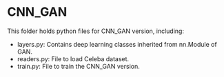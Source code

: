 # CNN_GAN

This folder holds python files for CNN_GAN version, including:

- layers.py: Contains deep learning classes inherited from nn.Module of GAN.
- readers.py: File to load Celeba dataset.
- train.py: File to train the CNN_GAN version.